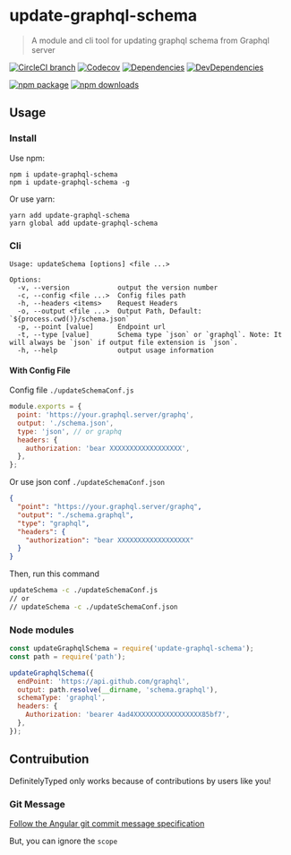 # update-graphql-schema

> A module and cli tool for updating graphql schema from Graphql server

[![CircleCI branch](https://img.shields.io/circleci/project/github/xyy94813/update-graphql-schema/master.svg?style=flat-square)](https://circleci.com/gh/xyy94813/update-graphql-schema)
[![Codecov](https://img.shields.io/codecov/c/github/xyy94813/update-graphql-schema/master.svg?style=flat-square)](https://codecov.io/gh/xyy94813/update-graphql-schema/branch/master)
[![Dependencies](https://img.shields.io/david/xyy94813/update-graphql-schema.svg)](https://david-dm.org/xyy94813/update-graphql-schema)
[![DevDependencies](https://img.shields.io/david/dev/xyy94813/update-graphql-schema.svg)](https://david-dm.org/xyy94813/update-graphql-schema?type=dev)

[![npm package](https://img.shields.io/npm/v/update-graphql-schema.svg?style=flat-square)](https://www.npmjs.org/package/update-graphql-schema)
[![npm downloads](https://img.shields.io/npm/dm/update-graphql-schema.svg?style=flat-square)](http://npmjs.com/update-graphql-schema)

## Usage

### Install

Use npm:

```
npm i update-graphql-schema
npm i update-graphql-schema -g
```

Or use yarn:

```
yarn add update-graphql-schema
yarn global add update-graphql-schema
```

### Cli

```bin
Usage: updateSchema [options] <file ...>

Options:
  -v, --version            output the version number
  -c, --config <file ...>  Config files path
  -h, --headers <items>    Request Headers
  -o, --output <file ...>  Output Path, Default: `${process.cwd()}/schema.json`
  -p, --point [value]      Endpoint url
  -t, --type [value]       Schema type `json` or `graphql`. Note: It will always be `json` if output file extension is `json`.
  -h, --help               output usage information
```

#### With Config File

Config file `./updateSchemaConf.js`

```js
module.exports = {
  point: 'https://your.graphql.server/graphq',
  output: './schema.json', 
  type: 'json', // or graphq
  headers: {
    authorization: 'bear XXXXXXXXXXXXXXXXXX',
  },
};
```

Or use json conf `./updateSchemaConf.json`

```json
{
  "point": "https://your.graphql.server/graphq",
  "output": "./schema.graphql",
  "type": "graphql",
  "headers": {
    "authorization": "bear XXXXXXXXXXXXXXXXXX"
  }
}
```

Then, run this command

```sh
updateSchema -c ./updateSchemaConf.js
// or
// updateSchema -c ./updateSchemaConf.json
```

### Node modules

```js
const updateGraphqlSchema = require('update-graphql-schema');
const path = require('path');

updateGraphqlSchema({
  endPoint: 'https://api.github.com/graphql',
  output: path.resolve(__dirname, 'schema.graphql'),
  schemaType: 'graphql',
  headers: {
    Authorization: 'bearer 4ad4XXXXXXXXXXXXXXXXX85bf7',
  },
});
```

## Contruibution

DefinitelyTyped only works because of contributions by users like you!

### Git Message

[Follow the Angular git commit message specification](https://github.com/angular/angular.js/blob/master/DEVELOPERS.md#commits)

But, you can ignore the `scope`
